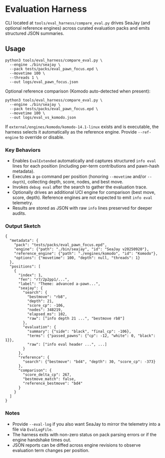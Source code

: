 # Evaluation Harness

CLI located at `tools/eval_harness/compare_eval.py` drives SeaJay (and optional
reference engines) across curated evaluation packs and emits structured JSON
summaries.

## Usage
```
python3 tools/eval_harness/compare_eval.py \
  --engine ./bin/seajay \
  --pack tests/packs/eval_pawn_focus.epd \
  --movetime 100 \
  --threads 1 \
  --out logs/eval_pawn_focus.json
```

Optional reference comparison (Komodo auto-detected when present):
```
python3 tools/eval_harness/compare_eval.py \
  --engine ./bin/seajay \
  --pack tests/packs/eval_pawn_focus.epd \
  --movetime 100 \
  --out logs/eval_vs_komodo.json
```
If `external/engines/komodo/komodo-14.1-linux` exists and is executable, the
harness selects it automatically as the reference engine. Provide
`--ref-engine` to override or disable.

### Key Behaviors
- Enables `EvalExtended` automatically and captures structured `info eval` lines
  for each position (including per-term contributions and pawn-hash metadata).
- Executes a `go` command per position (honoring `--movetime` and/or
  `--depth`), collecting depth, score, nodes, and best move.
- Invokes `debug eval` after the search to gather the evaluation trace.
- Optionally drives an additional UCI engine for comparison (best move, score,
  depth). Reference engines are not expected to emit `info eval` telemetry.
- Results are stored as JSON with raw `info` lines preserved for deeper audits.

### Output Sketch
```
{
  "metadata": {
    "pack": "tests/packs/eval_pawn_focus.epd",
    "engine": {"path": "./bin/seajay", "id": "SeaJay v20250920"},
    "reference_engine": {"path": "./engines/komodo", "id": "Komodo"},
    "options": {"movetime": 100, "depth": null, "threads": 1}
  },
  "positions": [
    {
      "index": 1,
      "fen": "r7/2p2pp1/...",
      "label": "Theme: advanced a-pawn...",
      "seajay": {
        "search": {
          "bestmove": "rb8",
          "depth": 21,
          "score_cp": -106,
          "nodes": 348219,
          "elapsed_ms": 102,
          "raw": ["info depth 21 ...", "bestmove rb8"]
        },
        "evaluation": {
          "summary": {"side": "black", "final_cp": -106},
          "terms": {"passed_pawns": {"cp": -12, "white": 0, "black": 1}},
          "raw": ["info eval header ...", ...]
        }
      },
      "reference": {
        "search": {"bestmove": "bd4", "depth": 30, "score_cp": -373}
      },
      "comparison": {
        "score_delta_cp": 267,
        "bestmove_match": false,
        "reference_bestmove": "bd4"
      }
    }
  ]
}
```

### Notes
- Provide `--eval-log` if you also want SeaJay to mirror the telemetry into a
  file via `EvalLogFile`.
- The harness exits with non-zero status on pack parsing errors or if the
  engine handshake times out.
- JSON reports can be diffed across engine revisions to observe evaluation term
  changes per position.
